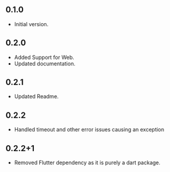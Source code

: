 ## 0.1.0

- Initial version.


## 0.2.0


- Added Support for Web.
- Updated documentation.


## 0.2.1


- Updated Readme.


## 0.2.2


- Handled timeout and other error issues causing an exception


## 0.2.2+1

- Removed Flutter dependency as it is purely a dart package.
